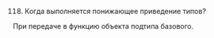 118. Когда выполняется понижающее приведение типов?  

При передаче в функцию объекта подтипа базового.
